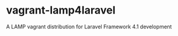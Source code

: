 vagrant-lamp4laravel
====================

A LAMP vagrant distribution for Laravel Framework 4.1 development
